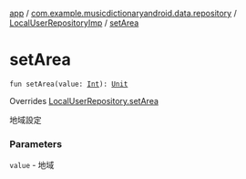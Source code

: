 [app](../../index.md) / [com.example.musicdictionaryandroid.data.repository](../index.md) / [LocalUserRepositoryImp](index.md) / [setArea](./set-area.md)

# setArea

`fun setArea(value: `[`Int`](https://kotlinlang.org/api/latest/jvm/stdlib/kotlin/-int/index.html)`): `[`Unit`](https://kotlinlang.org/api/latest/jvm/stdlib/kotlin/-unit/index.html)

Overrides [LocalUserRepository.setArea](../-local-user-repository/set-area.md)

地域設定

### Parameters

`value` - 地域